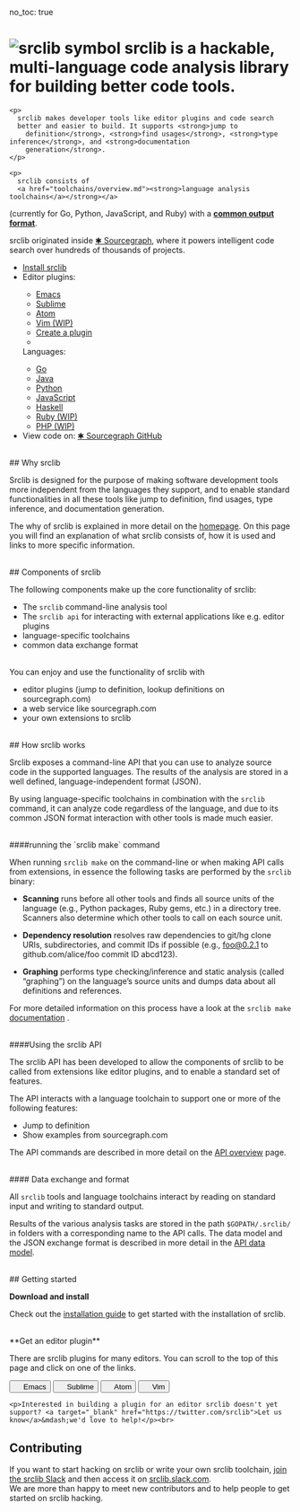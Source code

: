 no_toc: true

<h1><img alt="srclib symbol" src="../images/srclib_symbol.svg"/> <strong>srclib</strong> is a hackable, multi-language code analysis library for building better code tools.</h1>

<div class="row">
  <div class="col-sm-7">

    <p>
      srclib makes developer tools like editor plugins and code search
      better and easier to build. It supports <strong>jump to
        definition</strong>, <strong>find usages</strong>, <strong>type inference</strong>, and <strong>documentation
        generation</strong>.
    </p>

    <p>
      srclib consists of
      <a href="toolchains/overview.md"><strong>language analysis toolchains</a></strong></a>
(currently for Go, Python, JavaScript, and Ruby) with a
<a href="api/overview.md"><strong>common output format</strong></a>.
</p>

<p>
  srclib originated inside
  <a href="https://sourcegraph.com" target="_blank">&#x2731; Sourcegraph</a>, where it powers
  intelligent code search over hundreds of thousands of projects.
</p>

<!-- TODO: insert newsletter form (newsletter2.html) -->

</div>

<div class="col-sm-5">

  <!-- TODO: style buttons -->
  <ul class="action-buttons list-unstyled">
    <li><a class="btn btn-sm btn-primary" href="/install"><i class="fa fa-download"></i> Install srclib</a></li>
    <li>
      <div class="two-columns">
        <div>
          <label>Editor plugins:</label>
          <ul class="list-unstyled">
            <li><a href="plugins/emacs.md">Emacs</a></li>
            <li><a href="plugins/sublimetext.md">Sublime</a></li>
            <li><a href="plugins/atom.md">Atom</a></li>
            <li><a href="plugins/vim.md">Vim (WIP)</a></li>
            <li><a href="plugins/creatingaplugin.md" class="contribute">Create a plugin</a></li>
            <li>&nbsp;</li>
          </ul>
        </div><!--
                --><div>
          <label>Languages:</label>
          <ul class="list-unstyled">
            <li><a href="toolchains/go.md">Go</a></li>
            <li><a href="toolchains/java.md">Java</a></li>
            <li><a href="toolchains/python.md">Python</a></li>
            <li><a href="toolchains/javascript.md">JavaScript</a></li>
            <li><a href="toolchains/haskell.md">Haskell</a></li>
            <li><a href="toolchains/ruby.md">Ruby (WIP)</a></li>
            <li><a href="toolchains/php.md">PHP (WIP)</a></li>
          </ul>
        </div>
      </div><!-- <div class="two-columns"> -->
    </li>
    <li>
      <label>View code on:</label>
      <a class="btn btn-sm btn-default" target="_blank" href="https://sourcegraph.com/sourcegraph/srclib">&#x2731; Sourcegraph</button></a><!--
                                                                                                                                             --><a class="btn btn-sm btn-default" target="_blank" href="https://github.com/sourcegraph/srclib"><i class="fa fa-github"></i> GitHub</a>
</li>
</ul><!-- <ul class="action-buttons list-unstyled"> -->
</div>
</div>


<br>
## Why srclib

Srclib is designed for the purpose of making software development tools more independent from the languages they support, and to enable standard functionalities in all these tools like jump to definition, find usages, type inference, and documentation generation.

The why of srclib is explained in more detail on the [homepage](https://srclib.org/). On this page you will find an explanation of what srclib consists of, how it is used and links to more specific information.



<br>
## Components of srclib

The following components make up the core functionality of srclib:

* The `srclib` command-line analysis tool
* The `srclib api` for interacting with external applications like e.g. editor plugins
* language-specific toolchains
* common data exchange format

<br>
You can enjoy and use the functionality of srclib with

* editor plugins (jump to definition, lookup definitions on sourcegraph.com)
* a web service like sourcegraph.com
* your own extensions to srclib


<br>
## How srclib works

Srclib exposes a command-line API that you can use to analyze source code in the supported languages. The results of the analysis are stored in a well defined, language-independent format (JSON).

By using language-specific toolchains in combination with the `srclib` command, it can analyze code regardless of the language, and due to its common JSON format interaction with other tools is made much easier.


<br>
####running the `srclib make` command

When running `srclib make` on the command-line or when making API calls from extensions, in essence the following tasks are performed by the `srclib` binary:


* **Scanning** runs before all other tools and finds all source units of the language (e.g., Python packages, Ruby gems, etc.) in a directory tree. Scanners also determine which other tools to call on each source unit.


* **Dependency resolution** resolves raw dependencies to git/hg clone URIs, subdirectories, and commit IDs if possible (e.g., foo@0.2.1 to github.com/alice/foo commit ID abcd123).

* **Graphing** performs type checking/inference and static analysis (called “graphing”) on the language’s source units and dumps data about all definitions and references.

For more detailed information on this process have a look at the `srclib make` [documentation](api/make.md) .

<br>
####Using the srclib API

The srclib API has been developed to allow the components of srclib to be called from extensions like editor plugins, and to enable a standard set of features.

The API interacts with a language toolchain to support one or more of the following features:
* Jump to definition
* Show examples from sourcegraph.com

The API commands are described in more detail on the [API overview](api/overview.md) page.


<br>
#### Data exchange and format

All `srclib` tools and language toolchains interact by reading on standard input and writing to standard output.

Results of the various analysis tasks are stored in the path `$GOPATH/.srclib/` in folders with a corresponding name to the API calls. The data model and the JSON exchange format is described in more detail in the [API data model](api/overview.md).



<br>
## Getting started

**Download and install**

Check out the [installation guide](install.md) to get started with the installation of srclib.

<br>
**Get an editor plugin**

There are srclib plugins for many editors. You can scroll to the top of this page and click on one of the links.

<div class="row">
  <div class="col-md-12">
    <p>
    <a href="/plugins/emacs"><button class="btn btn-primary"><img style="height: 1em;" src="/images/editors/emacs.svg"> Emacs</button></a>
    <a href="/plugins/sublimetext"><button class="btn btn-primary"><img style="height: 1em;" src="/images/editors/sublime.png"> Sublime</button></a>
    <a href="/plugins/atom"><button class="btn btn-primary"><img style="height: 1em;" style="height: 1em;" src="/images/editors/atom.png"> Atom</button></a>
    <button data-toggle="popover" data-placement="top" data-content="Vim support is not yet implemented" type="button" class="btn btn-default btn-disabled">
      <img class="desaturate" style="height: 1em;" src="/images/editors/vim.svg"> Vim
    </button>

    <p>Interested in building a plugin for an editor srclib doesn't yet
    support? <a target="_blank" href="https://twitter.com/srclib">Let us
    know</a>&mdash;we'd love to help!</p><br>

  </div>
</div>

## Contributing
If you want to start hacking on srclib or write your own srclib toolchain, [join the srclib Slack](http://slackin.srclib.org) and then access it on [srclib.slack.com](https://srclib.slack.com).
<br>
We are more than happy to meet new contributors and to help people to get started on srclib hacking.
